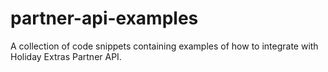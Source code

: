 # partner-api-examples

A collection of code snippets containing examples of how to integrate with Holiday Extras Partner API.
